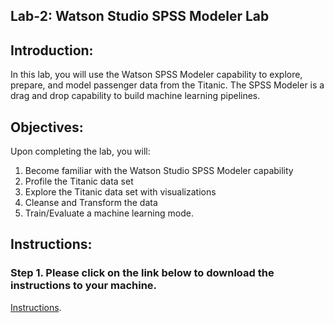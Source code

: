 ## Lab-2: Watson Studio SPSS Modeler Lab

## Introduction: 

In this lab, you will use the Watson SPSS Modeler capability to explore, prepare, and model passenger data from the Titanic. The SPSS Modeler is a drag and drop capability to build machine learning pipelines. 

## Objectives: 

Upon completing the lab, you will:

1. Become familiar with the Watson Studio SPSS Modeler capability
2. Profile the Titanic data set 
3. Explore the Titanic data set with visualizations
4. Cleanse and Transform the data 
5. Train/Evaluate a machine learning mode. 

## Instructions:

### Step 1.  Please click on the link below to download the instructions to your machine.  

[Instructions](https://github.com/bleonardb3/AA_9-26/raw/master/Lab-2/titanic-spss-modeler-edits%201.9.pdf). 



